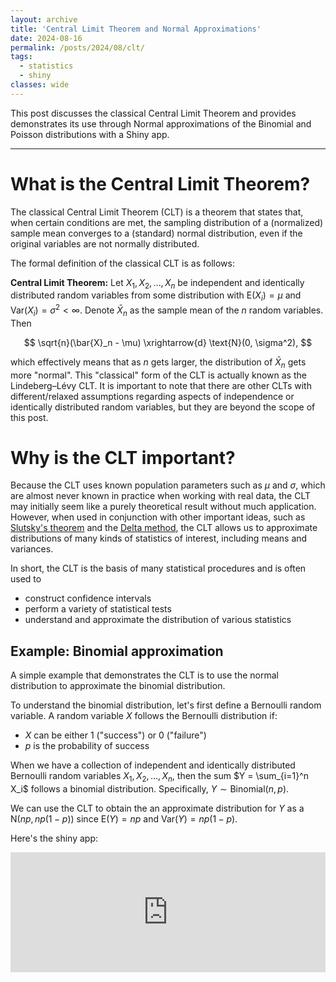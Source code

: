 ```yaml
---
layout: archive
title: 'Central Limit Theorem and Normal Approximations'
date: 2024-08-16
permalink: /posts/2024/08/clt/
tags:
  - statistics
  - shiny
classes: wide
---
```


This post discusses the classical Central Limit Theorem and provides demonstrates its use through Normal approximations of the Binomial and Poisson distributions with a Shiny app.

------------------------------------------------------------------------

# What is the Central Limit Theorem?

The classical Central Limit Theorem (CLT) is a theorem that states that, when certain conditions are met, the sampling distribution of a (normalized) sample mean converges to a (standard) normal distribution, even if the original variables are not normally distributed.

The formal definition of the classical CLT is as follows:

**Central Limit Theorem:** Let $X_1, X_2, \ldots, X_n$ be independent and identically distributed random variables from some distribution with $\text{E}(X_i) = \mu$ and $\text{Var}(X_i) = \sigma^2 < \infty$. Denote $\bar{X}_n$ as the sample mean of the $n$ random variables. Then

$$
\sqrt{n}(\bar{X}_n - \mu) \xrightarrow{d} \text{N}(0, \sigma^2),
$$

which effectively means that as $n$ gets larger, the distribution of $\bar{X}_n$ gets more "normal". This "classical" form of the CLT is actually known as the Lindeberg–Lévy CLT. It is important to note that there are other CLTs with different/relaxed assumptions regarding aspects of independence or identically distributed random variables, but they are beyond the scope of this post.

# Why is the CLT important?

Because the CLT uses known population parameters such as $\mu$ and $\sigma$, which are almost never known in practice when working with real data, the CLT may initially seem like a purely theoretical result without much application. However, when used in conjunction with other important ideas, such as [Slutsky's theorem](https://en.wikipedia.org/wiki/Slutsky's_theorem) and the [Delta method](https://en.wikipedia.org/wiki/Delta_method), the CLT allows us to approximate distributions of many kinds of statistics of interest, including means and variances. 

In short, the CLT is the basis of many statistical procedures and is often used to
* construct confidence intervals
* perform a variety of statistical tests
* understand and approximate the distribution of various statistics


## Example: Binomial approximation

A simple example that demonstrates the CLT is to use the normal distribution to approximate the binomial distribution.

To understand the binomial distribution, let's first define a Bernoulli random variable. A random variable $X$ follows the Bernoulli distribution if:
* $X$ can be either 1 ("success") or 0 ("failure")
* $p$ is the probability of success

When we have a collection of independent and identically distributed Bernoulli random variables $X_1, X_2, \ldots, X_n$, then the sum $Y = \sum_{i=1}^n X_i$ follows a binomial distribution. Specifically, $Y \sim \text{Binomial}(n, p)$.

We can use the CLT to obtain the an approximate distribution for $Y$ as a $\text{N}(np, np(1-p))$ since $\text{E}(Y) = np$ and $\text{Var}(Y) = np(1-p)$.

Here's the shiny app:

<embed src="https://taylor-grimm.shinyapps.io/clt_shiny/" style="width:100%; height: 20vw;">
